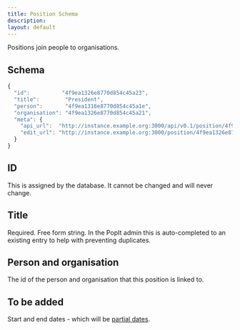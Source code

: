 ```yaml
---
title: Position Schema
description: 
layout: default
---
```


Positions join people to organisations.

## Schema

``` javascript
{
  "id":          "4f9ea1326e8770d854c45a23",
  "title":        "President",
  "person":       "4f9ea1316e8770d854c45a1e",
  "organisation": "4f9ea1326e8770d854c45a21",
  "meta": {
    "api_url":  "http://instance.example.org:3000/api/v0.1/position/4f9ea1326e8770d854c45a23",
    "edit_url": "http://instance.example.org:3000/position/4f9ea1326e8770d854c45a23"
  }
}
```

## ID

This is assigned by the database. It cannot be changed and will never change.

## Title

Required. Free form string. In the PopIt admin this is auto-completed to an existing entry to help with preventing duplicates.

## Person and organisation

The id of the person and organisation that this position is linked to.

## To be added

Start and end dates - which will be [partial dates](partial-date).
